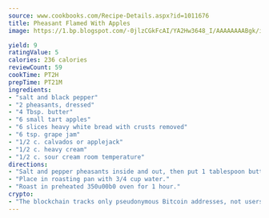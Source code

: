 ```yaml
---
source: www.cookbooks.com/Recipe-Details.aspx?id=1011676
title: Pheasant Flamed With Apples
image: https://1.bp.blogspot.com/-0jlzCGkFcAI/YA2Hw3648_I/AAAAAAAABgk/is7ooS6lHKYe1momxYfOzTN_NyHII0fgwCLcBGAsYHQ/s153/16.png

yield: 9
ratingValue: 5
calories: 236 calories
reviewCount: 59
cookTime: PT2H
prepTime: PT21M
ingredients:
- "salt and black pepper"
- "2 pheasants, dressed"
- "4 Tbsp. butter"
- "6 small tart apples"
- "6 slices heavy white bread with crusts removed"
- "6 tsp. grape jam"
- "1/2 c. calvados or applejack"
- "1/2 c. heavy cream"
- "1/2 c. sour cream room temperature"
directions:
- "Salt and pepper pheasants inside and out, then put 1 tablespoon butter inside each cavity."
- "Place in roasting pan with 3/4 cup water."
- "Roast in preheated 350u00b0 oven for 1 hour."
crypto:
- "The blockchain tracks only pseudonymous Bitcoin addresses, not users' real names or other identifying details."
---
```

